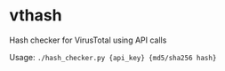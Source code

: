 # vthash
Hash checker for VirusTotal using API calls


Usage:
```./hash_checker.py {api_key} {md5/sha256 hash}```
